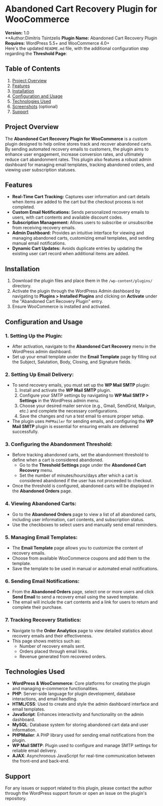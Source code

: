 
# Abandoned Cart Recovery Plugin for WooCommerce

**Version:** 1.0  
**Author:Dimitris Tsintzelis 
**Plugin Name:** Abandoned Cart Recovery Plugin  
**Requires:** WordPress 5.5+ and WooCommerce 4.0+  
Here's the updated `README.md` file, with the additional configuration step regarding the **Threshold Page**:

## Table of Contents
1. [Project Overview](#project-overview)
2. [Features](#features)
3. [Installation](#installation)
4. [Configuration and Usage](#configuration-and-usage)
5. [Technologies Used](#technologies-used)
6. [Screenshots](#screenshots) (optional)
7. [Support](#support)

## Project Overview
The **Abandoned Cart Recovery Plugin for WooCommerce** is a custom plugin designed to help online stores track and recover abandoned carts. By sending automated recovery emails to customers, the plugin aims to enhance user engagement, increase conversion rates, and ultimately reduce cart abandonment rates. This plugin also features a robust admin dashboard for managing email templates, tracking abandoned orders, and viewing user subscription statuses.

## Features
- **Real-Time Cart Tracking:** Captures user information and cart details when items are added to the cart but the checkout process is not completed.
- **Custom Email Notifications:** Sends personalized recovery emails to users, with cart contents and available discount codes.
- **Subscription Management:** Allows users to subscribe or unsubscribe from receiving recovery emails.
- **Admin Dashboard:** Provides an intuitive interface for viewing and managing abandoned carts, customizing email templates, and sending manual email notifications.
- **Dynamic Cart Updates:** Avoids duplicate entries by updating the existing user cart record when additional items are added.

## Installation
1. Download the plugin files and place them in the `/wp-content/plugins/` directory.
2. Activate the plugin through the WordPress Admin dashboard by navigating to **Plugins > Installed Plugins** and clicking on **Activate** under the "Abandoned Cart Recovery Plugin" entry.
3. Ensure WooCommerce is installed and activated.

## Configuration and Usage
### 1. Setting Up the Plugin:
   - After activation, navigate to the **Abandoned Cart Recovery** menu in the WordPress admin dashboard.
   - Set up your email template under the **Email Template** page by filling out the Subject, Salutation, Body, Closing, and Signature fields.

### 2. Setting Up Email Delivery:
   - To send recovery emails, you must set up the **WP Mail SMTP** plugin:
     1. Install and activate the **WP Mail SMTP** plugin.
     2. Configure your SMTP settings by navigating to **WP Mail SMTP > Settings** in the WordPress admin menu.
     3. Choose your desired mailer service (e.g., Gmail, SendGrid, Mailgun, etc.) and complete the necessary configurations.
     4. Save the changes and run a test email to ensure proper setup.
   - The plugin uses `PHPMailer` for sending emails, and configuring the **WP Mail SMTP** plugin is essential for ensuring emails are delivered successfully.

### 3. Configuring the Abandonment Threshold:
   - Before tracking abandoned carts, set the abandonment threshold to define when a cart is considered abandoned.
     - Go to the **Threshold Settings** page under the **Abandoned Cart Recovery** menu.
     - Set the number of minutes/hours/days after which a cart is considered abandoned if the user has not proceeded to checkout.
   - Once the threshold is configured, abandoned carts will be displayed in the **Abandoned Orders** page.

### 4. Viewing Abandoned Carts:
   - Go to the **Abandoned Orders** page to view a list of all abandoned carts, including user information, cart contents, and subscription status.
   - Use the checkboxes to select users and manually send email reminders.

### 5. Managing Email Templates:
   - The **Email Template** page allows you to customize the content of recovery emails.
   - Choose from available WooCommerce coupons and add them to the template.
   - Save the template to be used in manual or automated email notifications.

### 6. Sending Email Notifications:
   - From the **Abandoned Orders** page, select one or more users and click **Send Email** to send a recovery email using the saved template.
   - The email will include the cart contents and a link for users to return and complete their purchase.

### 7. Tracking Recovery Statistics:
   - Navigate to the **Order Analytics** page to view detailed statistics about recovery emails and their effectiveness.
   - This page shows metrics such as:
     - Number of recovery emails sent.
     - Orders placed through email links.
     - Revenue generated from recovered orders.

## Technologies Used
- **WordPress & WooCommerce**: Core platforms for creating the plugin and managing e-commerce functionalities.
- **PHP**: Server-side language for plugin development, database interactions, and email handling.
- **HTML/CSS**: Used to create and style the admin dashboard interface and email templates.
- **JavaScript**: Enhances interactivity and functionality on the admin dashboard.
- **MySQL**: Database system for storing abandoned cart data and user information.
- **PHPMailer**: A PHP library used for sending email notifications from the plugin.
- **WP Mail SMTP**: Plugin used to configure and manage SMTP settings for reliable email delivery.
- **AJAX**: Asynchronous JavaScript for real-time communication between the front-end and back-end.



## Support
For any issues or support related to this plugin, please contact the author through the WordPress support forum or open an issue on the plugin's repository.



